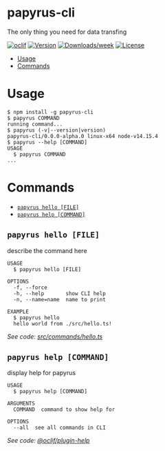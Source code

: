 papyrus-cli
===========

The only thing you need for data transfing

[![oclif](https://img.shields.io/badge/cli-oclif-brightgreen.svg)](https://oclif.io)
[![Version](https://img.shields.io/npm/v/papyrus-cli.svg)](https://npmjs.org/package/papyrus-cli)
[![Downloads/week](https://img.shields.io/npm/dw/papyrus-cli.svg)](https://npmjs.org/package/papyrus-cli)
[![License](https://img.shields.io/npm/l/papyrus-cli.svg)](https://github.com/ruddha2001/papyrus-cli/blob/master/package.json)

<!-- toc -->
* [Usage](#usage)
* [Commands](#commands)
<!-- tocstop -->
# Usage
<!-- usage -->
```sh-session
$ npm install -g papyrus-cli
$ papyrus COMMAND
running command...
$ papyrus (-v|--version|version)
papyrus-cli/0.0.0-alpha.0 linux-x64 node-v14.15.4
$ papyrus --help [COMMAND]
USAGE
  $ papyrus COMMAND
...
```
<!-- usagestop -->
# Commands
<!-- commands -->
* [`papyrus hello [FILE]`](#papyrus-hello-file)
* [`papyrus help [COMMAND]`](#papyrus-help-command)

## `papyrus hello [FILE]`

describe the command here

```
USAGE
  $ papyrus hello [FILE]

OPTIONS
  -f, --force
  -h, --help       show CLI help
  -n, --name=name  name to print

EXAMPLE
  $ papyrus hello
  hello world from ./src/hello.ts!
```

_See code: [src/commands/hello.ts](https://github.com/ruddha2001/papyrus-cli/blob/v0.0.0-alpha.0/src/commands/hello.ts)_

## `papyrus help [COMMAND]`

display help for papyrus

```
USAGE
  $ papyrus help [COMMAND]

ARGUMENTS
  COMMAND  command to show help for

OPTIONS
  --all  see all commands in CLI
```

_See code: [@oclif/plugin-help](https://github.com/oclif/plugin-help/blob/v3.2.1/src/commands/help.ts)_
<!-- commandsstop -->
